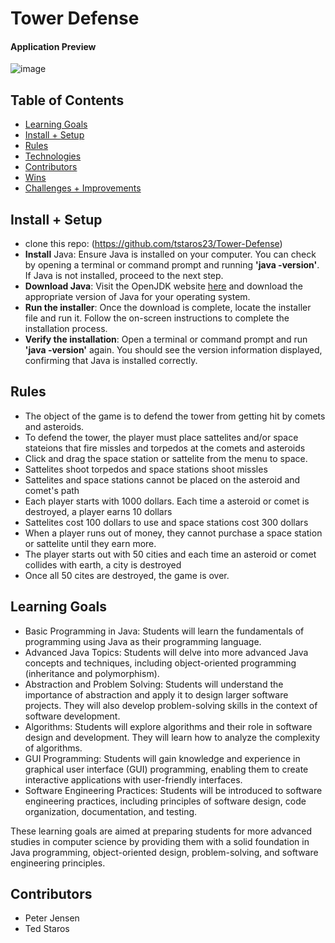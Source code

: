 # Tower Defense
#### Application Preview
![image](https://github.com/tstaros23/Tower-Defense/assets/81131454/a9278889-3f7c-4eb9-b379-57ba7045e4b9)


## Table of  Contents
  - [Learning Goals](#Learning-Goals)
  - [Install + Setup](#Set-up)
  - [Rules](#Rules)
  - [Technologies](#technologies)
  - [Contributors](#contributors)
  - [Wins](#wins)
  - [Challenges + Improvements](#challenges-+-Improvements)

## Install + Setup
- clone this repo: (https://github.com/tstaros23/Tower-Defense)
- **Install** Java: Ensure Java is installed on your computer. You can check by opening a terminal or command prompt and running **'java -version'**. If Java is not installed, proceed to the next step.
- **Download Java**: Visit the OpenJDK website [here](https://adoptopenjdk.net/) and download the appropriate version of Java for your operating system.
- **Run the installer**: Once the download is complete, locate the installer file and run it. Follow the on-screen instructions to complete the installation process.
- **Verify the installation**: Open a terminal or command prompt and run **'java -version'** again. You should see the version information displayed, confirming that Java is installed correctly.

## Rules
- The object of the game is to defend the tower from getting hit by comets and asteroids. 
- To defend the tower, the player must place  sattelites and/or space stateions that fire missles and torpedos at the comets and asteroids
- Click and drag the space station or sattelite from the menu to space.
- Sattelites shoot torpedos and space stations shoot missles
- Sattelites and space stations cannot be placed on the asteroid and comet's path
- Each player starts with 1000 dollars. Each time a asteroid or comet is destroyed, a player earns 10 dollars
- Sattelites cost 100 dollars to use and space stations cost 300 dollars
- When a player runs out of money, they cannot purchase a space station or sattelite until they earn more.
- The player starts out with 50 cities and each time an asteroid or comet collides with earth, a city is destroyed
- Once all 50 cites are destroyed, the game is over.


## Learning Goals
  - Basic Programming in Java: Students will learn the fundamentals of programming using Java as their programming language.
  - Advanced Java Topics: Students will delve into more advanced Java concepts and techniques, including object-oriented programming (inheritance and polymorphism).
  - Abstraction and Problem Solving: Students will understand the importance of abstraction and apply it to design larger software projects. They will also develop problem-solving skills in the context of software development.
  - Algorithms: Students will explore algorithms and their role in software design and development. They will learn how to analyze the complexity of algorithms.
  - GUI Programming: Students will gain knowledge and experience in graphical user interface (GUI) programming, enabling them to create interactive applications with user-friendly interfaces.
  - Software Engineering Practices: Students will be introduced to software engineering practices, including principles of software design, code organization, documentation, and testing.

These learning goals are aimed at preparing students for more advanced studies in computer science by providing them with a solid foundation in Java programming, object-oriented design, problem-solving, and software engineering principles.

## Contributors
- Peter Jensen
- Ted Staros

